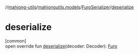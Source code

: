 //[mahjong-utils](../../../index.md)/[mahjongutils.models](../index.md)/[FuroSerializer](index.md)/[deserialize](deserialize.md)

# deserialize

[common]\
open override fun [deserialize](deserialize.md)(decoder: Decoder): [Furo](../-furo/index.md)
